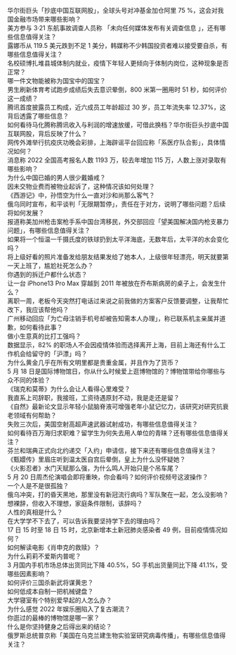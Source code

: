 华尔街巨头「抄底中国互联网股」，全球头号对冲基金加仓阿里 75 %，这会对我国金融市场带来哪些影响？  
美方参与 3·21 东航事故调查人员称 「未向任何媒体发布有关调查信息 」，还有哪些信息值得关注？  
露娜币从 119.5 美元跌到不足 1 美分，韩媒称不少韩国投资者难以接受要自杀，有哪些信息值得关注？  
名校硕博扎堆县城体制内就业，疫情下年轻人更倾向于体制内岗位，这种现象是否正常？  
哪一件文物能被称为国宝中的国宝？  
男生刷新体育考试跑步成绩后失去意识晕倒，800 米第一圈用时 51 秒，如何评价这一成绩？  
腾讯首度披露员工构成，近六成员工年龄超过 30 岁，员工年流失率 12.37%，这背后透露了哪些信息？  
如何看待马化腾称腾讯收入与利润的增速放缓，可借此换档？华尔街巨头抄底中国互联网股，背后反映了什么？  
网传外滩举行抗疫庆功晚会彩排，上海辟谣平台回应称「系医疗队合影」，具体情况如何？  
消息称 2022 全国高考报名人数 1193 万，较去年增加 115 万，人数上涨对录取有哪些影响？  
为什么中国已婚的男人很少戴婚戒？  
因未交物业费而被物业起诉了，这种情况该如何处理？  
《西游记》中，孙悟空为什么一直对沙和尚那么客气？  
俄乌同时宣布，和平谈判「无限期暂停」，责任在于对方，说明了哪些问题？后续将如何发展？  
报道称美加州枪击案枪手系中国台湾移民，外交部回应「望美国解决国内枪支暴力问题」，有哪些信息值得关注？  
如果将一个恒温一千摄氏度的铁球扔到太平洋海底，无数年后，太平洋的水会变化吗？  
将上级好看的照片准备发给朋友结果发给了她本人，上级很年轻漂亮，明天就要第一天上班了，尴尬社死怎么办？  
你遇到的拆迁户都什么状态？  
让一台 iPhone13 Pro Max 穿越到 2011 年被放在乔布斯病房的桌子上，会发生什么？  
离职一周，老板今天突然打电话过来说之前我做的方案客户反馈要调整，让我帮忙改下，我应该帮他吗？  
广州移动回应「为亡母注销手机号却被告知需本人办理」，称已联系机主亲属并道歉，如何看待此事？  
做小生意真的比打工强吗？  
数据显示，82% 的职场人不会因疫情体验而选择离开上海，目前上海还有什么工作机会给留守的「沪漂」吗？  
为什么黄金几乎在所有文明里都是贵重金属，并且作为了货币？  
5 月 18 日是国际博物馆日，你从什么时候爱上逛博物馆的？博物馆带给你哪些与众不同的体验？  
《瑞克和莫蒂》为什么会让人看得心里难受？  
我直系上司辞职，我接班，工资待遇原封不动，我是走还是留？  
《自然》最新论文显示年轻小鼠脑脊液可增强老年小鼠记忆力，该研究对研究抗衰老领域有何帮助？  
失败三次后，美国空射高超声速武器试射成功，有哪些信息值得关注？  
如何看待百万海归求职难？留学生为何失去用人单位的青睐？还有哪些信息值得关注？  
芬兰和瑞典正式向北约递交「入约」申请信，接下来还有哪些信息值得关注？  
《甄嬛传》里眉庄听到温太医自宫后晕倒，皇上为什么没怀疑她？  
《火影忍者》水门天赋那么强，为什么鸣人开始只是个吊车尾？  
5 月 20 日周杰伦演唱会即将重映，你会看吗？如何评价视频号这波操作？  
一个人是不是很孤独？  
俄乌冲突，打的昏天黑地，那里没有新冠流行病吗？军队聚在一起，怎么没影响？  
想裸辞，但收入不理想，家庭条件限制，该辞吗？  
人性的真相是什么？  
在大学学不下去了，可以告诉我要坚持学下去的理由吗？  
17 日 15 时至 18 日 15 时，北京新增本土新冠肺炎感染者 49 例，目前疫情情况如何？  
如何解读电影《肖申克的救赎》？  
为什么莉莉不爱斯内普呢？  
3 月国内手机市场总体出货同比下降 40.5%，5G 手机出货量同比下降 41.1%，受哪些因素影响？  
如何评价三国杀新武将谋黄忠？  
如何低成本自制一把机械键盘？  
大学寝室有个特别爱早起的人怎么办？  
为什么感觉 2022 年娱乐圈陷入了复古潮流？  
你逛过的最棒的博物馆是哪一家？  
什么是你坚持健身之后得出来的结论？  
俄罗斯总统普京称「美国在乌克兰建生物实验室研究病毒传播」，有哪些信息值得关注？  

